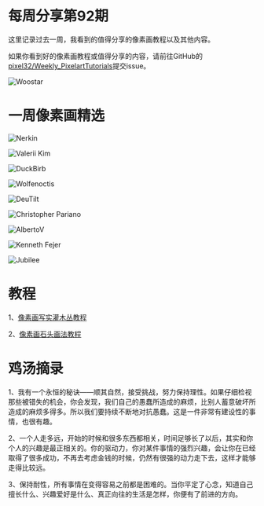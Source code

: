 # 每周分享第92期

这里记录过去一周，我看到的值得分享的像素画教程以及其他内容。

如果你看到好的像素画教程或值得分享的内容，请前往GitHub的[pixel32/Weekly_PixelartTutorials](https://github.com/pixel32/Weekly_PixelartTutorials "pixel32/Weekly_PixelartTutorials")提交issue。

![Woostar](https://pbs.twimg.com/media/EeB4qhoXsAcrn63?format=png&name=medium)

# 一周像素画精选

![Nerkin
](https://pbs.twimg.com/media/EeRdmvqWAAALonP?format=png&name=medium)

![Valerii Kim
](https://pbs.twimg.com/media/EeG1x0hX0AArLtP?format=png&name=4096x4096)

![DuckBirb
](https://pbs.twimg.com/media/EeRdOx8UMAAQQXh?format=png&name=small)

![Wolfenoctis
](https://pbs.twimg.com/media/EeMsqGpWsAMio7j?format=png&name=small)

![DeuTilt
](https://pbs.twimg.com/media/EeRbYwCWsAEkoM0?format=png&name=900x900)

![Christopher Pariano
](https://pbs.twimg.com/media/EeNAbByWoAArdo1?format=png&name=medium)

![AlbertoV
](https://pbs.twimg.com/media/EeM4Y0HX0AUQG5A?format=png&name=medium)

![Kenneth Fejer
](https://pbs.twimg.com/media/EeNNQnaWoAAdCxz?format=png&name=small)

![Jubilee
](https://pbs.twimg.com/media/EeSBTi1UcAAJ4dF?format=png&name=900x900)

# 教程

1、[像素画写实灌木丛教程](https://mp.weixin.qq.com/s/j5Gg9H1pnlXbbtplGXwY6Q)

2、[像素画石头画法教程](https://mp.weixin.qq.com/s/Y4rpBcVDfOw9ImavT9ildQ)

# 鸡汤摘录

1、我有一个永恒的秘诀——顺其自然，接受挑战，努力保持理性。如果仔细检视那些被错失的机会，你会发现，我们自己的愚蠢所造成的麻烦，比别人蓄意破坏所造成的麻烦多得多。所以我们要持续不断地对抗愚蠢。这是一件非常有建设性的事情，也很有趣。

2、一个人走多远，开始的时候和很多东西都相关，时间足够长了以后，其实和你个人的兴趣是最正相关的。你的驱动力，你对某件事情的强烈兴趣，会让你在已经取得了很多成功，不再去考虑金钱的时候，仍然有很强的动力走下去，这样才能够走得比较远。

3、保持耐性，所有事情在变得容易之前都是困难的。当你平定了心念，知道自己擅长什么、兴趣爱好是什么、真正向往的生活是怎样，你便有了前进的方向。

